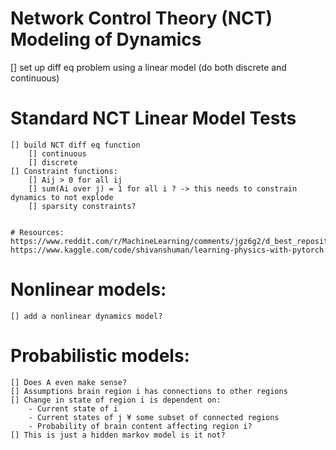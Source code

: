 # Network Control Theory (NCT) Modeling of Dynamics

[] set up diff eq problem using a linear model (do both discrete and continuous)

# Standard NCT Linear Model Tests
	[] build NCT diff eq function
		[] continuous
		[] discrete
	[] Constraint functions:
		[] Aij > 0 for all ij
		[] sum(Ai over j) = 1 for all i ? -> this needs to constrain dynamics to not explode
		[] sparsity constraints?


	# Resources:
	https://www.reddit.com/r/MachineLearning/comments/jgz6g2/d_best_repository_for_neural_odes/
	https://www.kaggle.com/code/shivanshuman/learning-physics-with-pytorch


# Nonlinear models:
	[] add a nonlinear dynamics model?


# Probabilistic models:
	[] Does A even make sense?
	[] Assumptions brain region i has connections to other regions
	[] Change in state of region i is dependent on:
		- Current state of i
		- Current states of j ¥ some subset of connected regions
		- Probability of brain content affecting region i?
	[] This is just a hidden markov model is it not?
